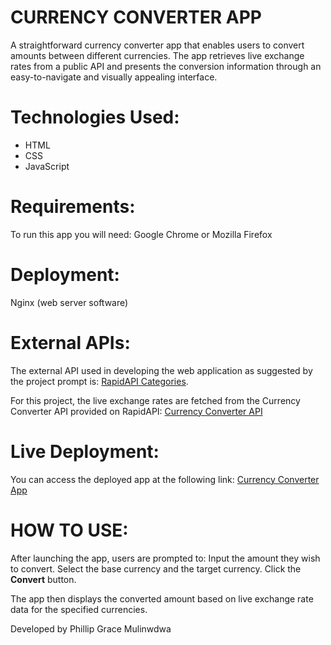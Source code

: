 # CURRENCY CONVERTER APP

A straightforward currency converter app that enables users to convert amounts between different currencies. The app retrieves live exchange rates from a public API and presents the conversion information through an easy-to-navigate and visually appealing interface.

# Technologies Used:
- HTML
- CSS
- JavaScript

# Requirements:
To run this app you will need:
Google Chrome or Mozilla Firefox

# Deployment:
 Nginx (web server software)

# External APIs:
The external API used in developing the web application as suggested by the project prompt is: [RapidAPI Categories](https://rapidapi.com/categories).

For this project, the live exchange rates are fetched from the Currency Converter API provided on RapidAPI:
[Currency Converter API](https://rapidapi.com/ajith/api/currency-converter/)

# Live Deployment:
You can access the deployed app at the following link:
[Currency Converter App](https://www.phillip-mulinwdwa.tech/)

# HOW TO USE:

After launching the app, users are prompted to:
 Input the amount they wish to convert.
 Select the base currency and the target currency.
 Click the **Convert** button.

The app then displays the converted amount based on live exchange rate data for the specified currencies.



Developed by Phillip Grace Mulinwdwa
